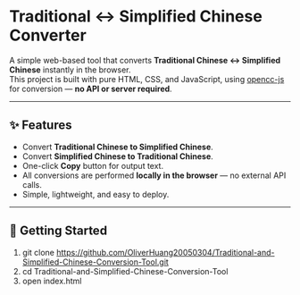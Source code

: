 # Traditional ↔ Simplified Chinese Converter

A simple web-based tool that converts **Traditional Chinese ↔ Simplified Chinese** instantly in the browser.  
This project is built with pure HTML, CSS, and JavaScript, using [opencc-js](https://github.com/nk2028/opencc-js) for conversion — **no API or server required**.

---

## ✨ Features

- Convert **Traditional Chinese to Simplified Chinese**.
- Convert **Simplified Chinese to Traditional Chinese**.
- One-click **Copy** button for output text.
- All conversions are performed **locally in the browser** — no external API calls.
- Simple, lightweight, and easy to deploy.

---
## 🚀 Getting Started
1. git clone https://github.com/OliverHuang20050304/Traditional-and-Simplified-Chinese-Conversion-Tool.git
2. cd Traditional-and-Simplified-Chinese-Conversion-Tool
3. open index.html
